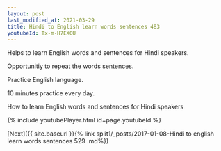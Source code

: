 ```yaml
---
layout: post
last_modified_at: 2021-03-29
title: Hindi to English learn words sentences 483 
youtubeId: Tx-m-H7EX0U
---
```

 
 
Helps to learn English words and sentences for Hindi speakers.

Opportunitiy to repeat the words sentences. 

Practice English language. 
 
10 minutes practice every day. 
 
How to learn English words and sentences for Hindi speakers 
 
{% include youtubePlayer.html id=page.youtubeId %}
 
 
[Next]({{ site.baseurl }}{% link  split1/_posts/2017-01-08-Hindi to english learn words sentences 529 .md%})
 
